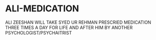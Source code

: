 # ALI-MEDICATION
ALI ZEESHAN WILL TAKE SYED UR REHMAN PRESCRIED MEDICATION THREE TIMES A DAY FOR LIFE AND AFTER HIM BY ANOTHER PSYCHOLOGIST/PSYCHAITRIST
